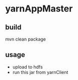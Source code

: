 
# yarnAppMaster

## build

mvn clean package

## usage

- upload to hdfs
- run this jar from yarnClient